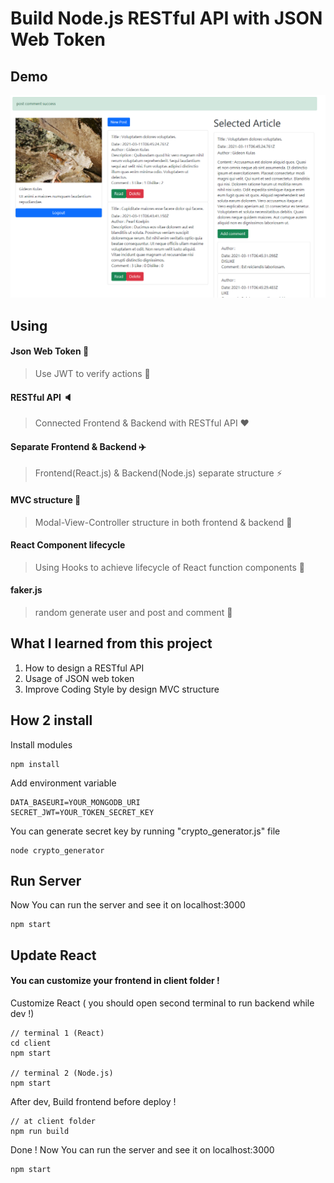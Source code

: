 # Build Node.js RESTful API with JSON Web Token

## Demo

![Demo](demo.PNG)

## Using

#### Json Web Token :custard:

> Use JWT to verify actions :memo:
#### RESTful API :speaker:

> Connected Frontend & Backend with RESTful API :heart:

#### Separate Frontend & Backend  :airplane:

> Frontend(React.js) & Backend(Node.js) separate structure :zap:

#### MVC structure :hammer:

> Modal-View-Controller structure in both frontend & backend :rocket:

#### React Component lifecycle

> Using Hooks to achieve lifecycle of React function components :ocean:

#### faker.js

> random generate user and post and comment :rabbit:

## What I learned from this project

1. How to design a RESTful API
2. Usage of JSON web token
3. Improve Coding Style by design MVC structure

## How 2 install

Install modules

```
npm install
```

Add environment variable

```
DATA_BASEURI=YOUR_MONGODB_URI
SECRET_JWT=YOUR_TOKEN_SECRET_KEY
```

You can generate secret key by running "crypto_generator.js" file

```
node crypto_generator
```

## Run Server

Now You can run the server and see it on localhost:3000

```
npm start
```

## Update React

#### You can customize your frontend in client folder !

Customize React ( you should open second terminal to run backend while dev !)

```
// terminal 1 (React)
cd client
npm start

// terminal 2 (Node.js)
npm start
```

After dev, Build frontend before deploy !

```
// at client folder
npm run build
```

Done ! Now You can run the server and see it on localhost:3000

```
npm start
```





